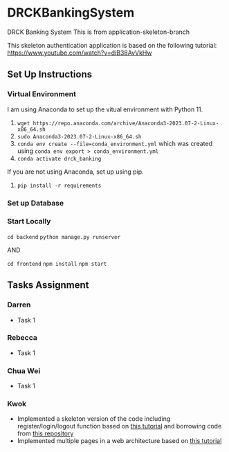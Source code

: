 # DRCKBankingSystem

DRCK Banking System
This is from application-skeleton-branch

This skeleton authentication application is based on the following tutorial: <https://www.youtube.com/watch?v=diB38AvVkHw>

## Set Up Instructions

### Virtual Environment

I am using Anaconda to set up the vitual environment with Python 11.

1. `wget https://repo.anaconda.com/archive/Anaconda3-2023.07-2-Linux-x86_64.sh`
2. `sudo Anaconda3-2023.07-2-Linux-x86_64.sh`
3. `conda env create --file=conda_environment.yml` which was created using `conda env export > conda_environment.yml`
4. `conda activate drck_banking`

If you are not using Anaconda, set up using pip.

1. `pip install -r requirements`

### Set up Database

### Start Locally

`cd backend`
`python manage.py runserver`

AND

`cd frontend`
`npm install`
`npm start`

## Tasks Assignment

### Darren

* Task 1

### Rebecca

* Task 1

### Chua Wei

* Task 1

### Kwok

* Implemented a skeleton version of the code including register/login/logout function based on [this tutorial](https://www.youtube.com/watch?v=diB38AvVkHw) and borrowing code from [this repository](https://github.com/dotja/authentication_app_react_django_rest)
* Implemented multiple pages in a web architecture based on [this tutorial](https://www.geeksforgeeks.org/how-to-create-a-multi-page-website-using-react-js/)
